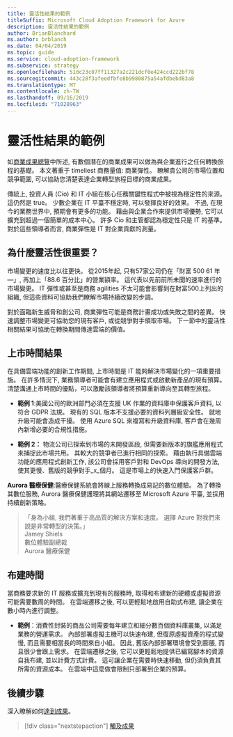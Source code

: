 ```yaml
---
title: 靈活性結果的範例
titleSuffix: Microsoft Cloud Adoption Framework for Azure
description: 靈活性結果的範例
author: BrianBlanchard
ms.author: brblanch
ms.date: 04/04/2019
ms.topic: guide
ms.service: cloud-adoption-framework
ms.subservice: strategy
ms.openlocfilehash: 51dc23c07ff11327a2c221dcf0e424ccd222bf78
ms.sourcegitcommit: 443c28f3afeedfbfe8b9980875a54afdbebd83a8
ms.translationtype: MT
ms.contentlocale: zh-TW
ms.lasthandoff: 09/16/2019
ms.locfileid: "71028963"
---
```

# <a name="examples-of-agility-outcomes"></a>靈活性結果的範例 

如[商業成果總覽](./index.md)中所述, 有數個潛在的商業成果可以做為與企業進行之任何轉換旅程的基礎。 本文著重于 timeliest 商務量值: 商業彈性。 瞭解貴公司的市場位置和競爭範圍, 可以協助您清楚表達企業轉型旅程目標的商業成果。

傳統上, 投資人員 (Cio) 和 IT 小組在核心任務關鍵性程式中被視為穩定性的來源。 這仍然是 true。 少數企業在 IT 平臺不穩定時, 可以發揮良好的效果。 不過, 在現今的業務世界中, 預期會有更多的功能。 藉由與企業合作來提供市場優勢, 它可以擴充到超過一個簡單的成本中心。 許多 Cio 和主管都認為穩定性只是 IT 的基準。 對於這些領導者而言, 商業彈性是 IT 對企業貢獻的測量。

<!-- markdownlint-disable MD026 -->

## <a name="why-is-agility-so-important"></a>為什麼靈活性很重要？

市場變更的速度比以往更快。 從2015年起, 只有57家公司仍在「財富 500 61 年&mdash;」, 再加上「88.6 百分比」的營業額率。 這代表以先前前所未聞的速率進行的市場變更。 IT 彈性或甚至是商務 agilities 不太可能會影響到在財富500上列出的組織, 但這些資料可協助我們瞭解市場持續改變的步調。

對於面臨新生威脅和創公司, 商業彈性可能是商務計畫成功或失敗之間的差異。 快速調整市場變更可協助您的現有客戶, 或從競爭對手領取市場。 下一節中的靈活性相關結果可協助在轉換期間傳達雲端的價值。

## <a name="time-to-market-outcome"></a>上市時間結果

在具備雲端功能的創新工作期間, 上市時間是 IT 能夠解決市場變化的一項重要措施。 在許多情況下, 業務領導者可能會有建立應用程式或啟動新產品的現有預算。 清楚溝通上市時間的優點，可以激勵該領導者將預算重新導向至其轉型旅程。

- **範例 1**:美國公司的歐洲部門必須在支援 UK 作業的資料庫中保護客戶資料, 以符合 GDPR 法規。 現有的 SQL 版本不支援必要的資料列層級安全性。 就地升級可能會造成干擾。 使用 Azure SQL 來複寫和升級資料庫, 客戶會在幾周內新增必要的合規性措施。

- **範例 2：** 物流公司已探索到市場的未開發區段, 但需要新版本的旗艦應用程式來捕捉此市場共用。 其較大的競爭者已進行相同的探索。 藉由執行具備雲端功能的應用程式創新工作, 該公司會採用客戶對和 DevOps 導向的開發方法, 使其更慢、舊版的競爭對手_x_個月。 這是市場上的快速入門保護客戶群。

**Aurora 醫療保健**:醫療保健系統會將線上服務轉換成易記的數位體驗。 為了轉換其數位服務, Aurora 醫療保健護理將其網站遷移至 Microsoft Azure 平臺, 並採用持續創新策略。

> 「身為小組, 我們著重于高品質的解決方案和速度。 選擇 Azure 對我們來說是非常轉型的決策。」  
> Jamey Shiels  
> 數位體驗副總裁  
> Aurora 醫療保健

## <a name="provision-time"></a>布建時間

當商務要求新的 IT 服務或擴充到現有的服務時, 取得和布建新的硬體或虛擬資源可能需要數周的時間。 在雲端遷移之後, 可以更輕鬆地啟用自助式布建, 讓企業在數小時內進行調整。

- **範例**：消費性封裝的商品公司需要每年建立和細分數百個資料庫叢集, 以滿足業務的營運需求。 內部部署虛擬主機可以快速布建, 但復原虛擬資產的程式變慢, 而且需要相當長的時間來自小組。 因此, 舊版內部部署環境會受到膨脹, 而且很少會跟上需求。 在雲端遷移之後, 它可以更輕鬆地提供已編寫腳本的資源自我布建, 並以計費方式計費。 這可讓企業在需要時快速移動, 但仍須負責其所需的資源成本。 在雲端中這麼做會限制只部署到企業的預算。

## <a name="next-steps"></a>後續步驟

深入瞭解如何[達到成果](./reach-outcomes.md)。

> [!div class="nextstepaction"]
> [觸及成果](./reach-outcomes.md)
